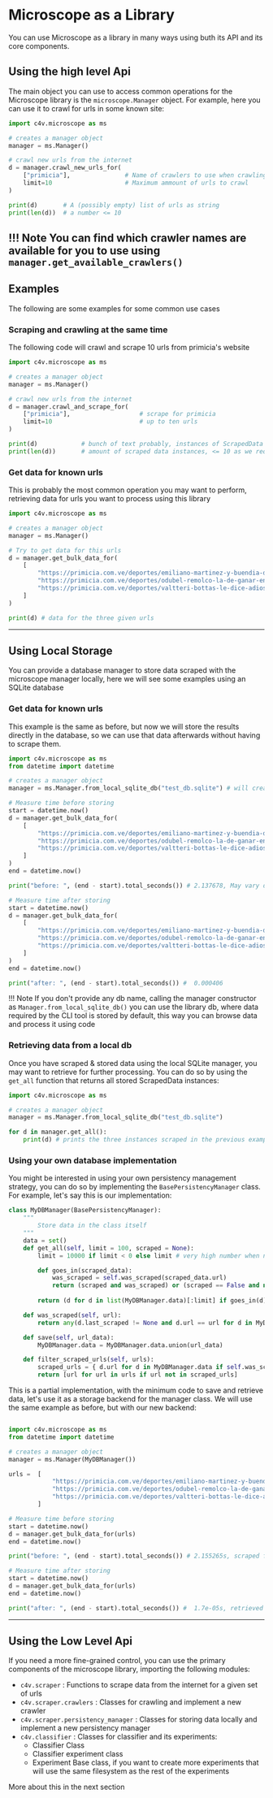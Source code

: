 # Microscope as a Library
You can use Microscope as a library in many ways using buth its API and its core components. 

## Using the high level Api
The main object you can use to access common operations for the Microscope library is the `microscope.Manager`
object. For example, here you can use it to crawl for urls in some known site:

```py
import c4v.microscope as ms

# creates a manager object 
manager = ms.Manager() 

# crawl new urls from the internet
d = manager.crawl_new_urls_for(
    ["primicia"],               # Name of crawlers to use when crawling
    limit=10                    # Maximum ammount of urls to crawl
)

print(d)       # A (possibly empty) list of urls as string
print(len(d))  # a number <= 10
```

!!! Note
    You can find which crawler names are available for you to use using `manager.get_available_crawlers()`
---
## Examples
The following are some examples for some common use cases

### Scraping and crawling at the same time
The following code will crawl and scrape 10 urls from primicia's website 
```py
import c4v.microscope as ms

# creates a manager object 
manager = ms.Manager() 

# crawl new urls from the internet
d = manager.crawl_and_scrape_for(
    ["primicia"],                   # scrape for primicia
    limit=10                        # up to ten urls
)

print(d)            # bunch of text probably, instances of ScrapedData class
print(len(d))       # amount of scraped data instances, <= 10 as we requested limit = 10
```

### Get data for known urls
This is probably the most common operation you may want to perform, retrieving data for urls you 
want to process using this library
```py
import c4v.microscope as ms

# creates a manager object 
manager = ms.Manager() 

# Try to get data for this urls
d = manager.get_bulk_data_for(
    [
        "https://primicia.com.ve/deportes/emiliano-martinez-y-buendia-dejan-la-seleccion-argentina/",
        "https://primicia.com.ve/deportes/odubel-remolco-la-de-ganar-en-el-decimo/",
        "https://primicia.com.ve/deportes/valtteri-bottas-le-dice-adios-a-mercedes-e-ira-a-alfa-romeo/"
    ]
)

print(d) # data for the three given urls
```
---
## Using Local Storage
You can provide a database manager to store data scraped with the microscope manager locally, here we will see 
some examples using an SQLite database

### Get data for known urls
This example is the same as before, but now we will store the results directly in the database, so we can use that
data afterwards without having to scrape them.

```py
import c4v.microscope as ms
from datetime import datetime

# creates a manager object
manager = ms.Manager.from_local_sqlite_db("test_db.sqlite") # will create a file to store retrieved data

# Measure time before storing
start = datetime.now()
d = manager.get_bulk_data_for(
    [
        "https://primicia.com.ve/deportes/emiliano-martinez-y-buendia-dejan-la-seleccion-argentina/",
        "https://primicia.com.ve/deportes/odubel-remolco-la-de-ganar-en-el-decimo/",
        "https://primicia.com.ve/deportes/valtteri-bottas-le-dice-adios-a-mercedes-e-ira-a-alfa-romeo/"
    ]
)
end = datetime.now()

print("before: ", (end - start).total_seconds()) # 2.137678, May vary depending on your internet connection

# Measure time after storing
start = datetime.now()
d = manager.get_bulk_data_for(
    [
        "https://primicia.com.ve/deportes/emiliano-martinez-y-buendia-dejan-la-seleccion-argentina/",
        "https://primicia.com.ve/deportes/odubel-remolco-la-de-ganar-en-el-decimo/",
        "https://primicia.com.ve/deportes/valtteri-bottas-le-dice-adios-a-mercedes-e-ira-a-alfa-romeo/"
    ]
)
end = datetime.now()

print("after: ", (end - start).total_seconds()) #  0.000406
```

!!! Note 
    If you don't provide any db name, calling the manager constructor as `Manager.from_local_sqlite_db()` you can use 
    the library db, where data required by the CLI tool is stored by default, this way you can browse data and process
    it using code

### Retrieving data from a local db
Once you have scraped & stored data using the local SQLite manager, you may want to retrieve for further processing. 
You can do so by using the `get_all` function that returns all stored ScrapedData instances:

```py
import c4v.microscope as ms

# creates a manager object
manager = ms.Manager.from_local_sqlite_db("test_db.sqlite")

for d in manager.get_all():
    print(d) # prints the three instances scraped in the previous example
```

### Using your own database implementation
You might be interested in using your own persistency management strategy, you can do so by 
implementing the `BasePersistencyManager` class. For example, let's say this is our implementation:
```py
class MyDBManager(BasePersistencyManager):
    """
        Store data in the class itself 
    """
    data = set()
    def get_all(self, limit = 100, scraped = None):
        limit = 10000 if limit < 0 else limit # very high number when negative number is provided

        def goes_in(scraped_data):
            was_scraped = self.was_scraped(scraped_data.url)
            return (scraped and was_scraped) or (scraped == False and not was_scraped) or (scraped == None)
        
        return (d for d in list(MyDBManager.data)[:limit] if goes_in(d))

    def was_scraped(self, url):
        return any(d.last_scraped != None and d.url == url for d in MyDBManager.data)

    def save(self, url_data):
        MyDBManager.data = MyDBManager.data.union(url_data)

    def filter_scraped_urls(self, urls):
        scraped_urls = { d.url for d in MyDBManager.data if self.was_scraped(d.url) }
        return [url for url in urls if url not in scraped_urls]
```

This is a partial implementation, with the minimum code to save and retrieve data, let's use it as a storage backend 
for the manager class. We will use the same example as before, but with our new backend:

```py

import c4v.microscope as ms
from datetime import datetime

# creates a manager object
manager = ms.Manager(MyDBManager())

urls =  [
            "https://primicia.com.ve/deportes/emiliano-martinez-y-buendia-dejan-la-seleccion-argentina/",
            "https://primicia.com.ve/deportes/odubel-remolco-la-de-ganar-en-el-decimo/",
            "https://primicia.com.ve/deportes/valtteri-bottas-le-dice-adios-a-mercedes-e-ira-a-alfa-romeo/"
        ]

# Measure time before storing
start = datetime.now()
d = manager.get_bulk_data_for(urls)
end = datetime.now()

print("before: ", (end - start).total_seconds()) # 2.155265s, scraped from internet

# Measure time after storing
start = datetime.now()
d = manager.get_bulk_data_for(urls)
end = datetime.now()

print("after: ", (end - start).total_seconds()) #  1.7e-05s, retrieved from local storage
```
---
## Using the Low Level Api   
If you need a more fine-grained control, you can use the primary components of the microscope library, importing the following 
modules:

* `c4v.scraper` : Functions to scrape data from the internet for a given set of urls
* `c4v.scraper.crawlers` : Classes for crawling and implement a new crawler 
* `c4v.scraper.persistency_manager` : Classes for storing data locally and implement a new persistency manager
* `c4v.classifier` : Classes for classifier and its experiments:
    * Classifier Class
    * Classifier experiment class
    * Experiment Base class, if you want to create more experiments that will use the same filesystem as the rest of the experiments

More about this in the next section